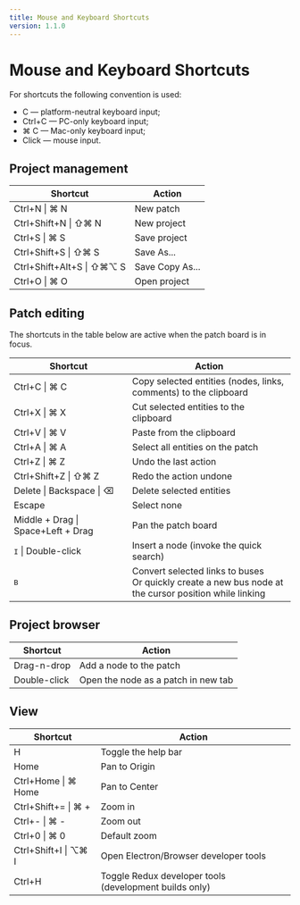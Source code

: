 ```yaml
---
title: Mouse and Keyboard Shortcuts
version: 1.1.0
---
```


# Mouse and Keyboard Shortcuts

For shortcuts the following convention is used:

- <span class="ui label">C</span> — platform-neutral keyboard input;
- <span class="ui blue label">Ctrl+C</span> — PC-only keyboard input;
- <span class="ui grey label">⌘ C</span> — Mac-only keyboard input;
- <span class="ui olive label">Click</span> — mouse input.

## Project management

<table class="ui celled table">
  <thead>
    <tr>
      <th>Shortcut</th>
      <th>Action</th>
    </tr>
  </thead>
  <tbody>
    <tr>
      <td>
        <span class="ui blue label">Ctrl+N</span> |
        <span class="ui grey label">⌘ N</span>
      </td>
      <td>
        New patch
      </td>
    </tr>
    <tr>
      <td>
        <span class="ui blue label">Ctrl+Shift+N</span> |
        <span class="ui grey label">⇧⌘ N</span>
      </td>
      <td>
        New project
      </td>
    </tr>
    <tr>
      <td>
        <span class="ui blue label">Ctrl+S</span> |
        <span class="ui grey label">⌘ S</span>
      </td>
      <td>
        Save project
      </td>
    </tr>
    <tr>
      <td>
        <span class="ui blue label">Ctrl+Shift+S</span> |
        <span class="ui grey label">⇧⌘ S</span>
      </td>
      <td>
        Save As...
      </td>
    </tr>
    <tr>
      <td>
        <span class="ui blue label">Ctrl+Shift+Alt+S</span> |
        <span class="ui grey label">⇧⌘⌥ S</span>
      </td>
      <td>
        Save Copy As...
      </td>
    </tr>
    <tr>
      <td>
        <span class="ui blue label">Ctrl+O</span> |
        <span class="ui grey label">⌘ O</span>
      </td>
      <td>
        Open project
      </td>
    </tr>
  </tbody>
</table>

## Patch editing

The shortcuts in the table below are active when the patch board is in focus.

<table class="ui celled table">
  <thead>
    <tr>
      <th>Shortcut</th>
      <th>Action</th>
    </tr>
  </thead>
  <tbody>
    <tr>
      <td>
        <span class="ui blue label">Ctrl+C</span> |
        <span class="ui grey label">⌘ C</span>
      </td>
      <td>
        Copy selected entities (nodes, links, comments) to the clipboard
      </td>
    </tr>
    <tr>
      <td>
        <span class="ui blue label">Ctrl+X</span> |
        <span class="ui grey label">⌘ X</span>
      </td>
      <td>
        Cut selected entities to the clipboard
      </td>
    </tr>
    <tr>
      <td>
        <span class="ui blue label">Ctrl+V</span> |
        <span class="ui grey label">⌘ V</span>
      </td>
      <td>
        Paste from the clipboard
      </td>
    </tr>
    <tr>
      <td>
        <span class="ui blue label">Ctrl+A</span> |
        <span class="ui grey label">⌘ A</span>
      </td>
      <td>
        Select all entities on the patch
      </td>
    </tr>
    <tr>
      <td>
        <span class="ui blue label">Ctrl+Z</span> |
        <span class="ui grey label">⌘ Z</span>
      </td>
      <td>
        Undo the last action
      </td>
    </tr>
    <tr>
      <td>
        <span class="ui blue label">Ctrl+Shift+Z</span> |
        <span class="ui grey label">⇧⌘ Z</span>
      </td>
      <td>
        Redo the action undone
      </td>
    </tr>
    <tr>
      <td>
        <span class="ui blue label">Delete</span> |
        <span class="ui blue label">Backspace</span> |
        <span class="ui grey label">⌫</span>
      </td>
      <td>
        Delete selected entities
      </td>
    </tr>
    <tr>
      <td><span class="ui label">Escape</span></td>
      <td>
        Select none
      </td>
    </tr>
    <tr>
      <td>
        <span class="ui olive label">Middle + Drag</span> |
        <span style="white-space: nowrap"><span class="ui label">Space</span>+<span class="ui olive label">Left + Drag</span></span>
      </td>
      <td>
        Pan the patch board
      </td>
    </tr>
    <tr>
      <td><span class="ui label" style="font-family: monospace">I</span> | <span class="ui olive label">Double-click</span></td>
      <td>
        Insert a node (invoke the quick search)
      </td>
    </tr>
    <tr>
      <td><span class="ui label" style="font-family: monospace">B</span>
      <td>
        Convert selected links to buses<br />
        Or quickly create a new bus node at the cursor position while linking
      </td>
    </tr>
  </tbody>
</table>

## Project browser

<table class="ui celled table">
  <thead>
    <tr>
      <th>Shortcut</th>
      <th>Action</th>
    </tr>
  </thead>
  <tbody>
    <tr>
      <td>
        <span class="ui olive label">Drag-n-drop</span>
      </td>
      <td>
        Add a node to the patch
      </td>
    </tr>
    <tr>
      <td>
        <span class="ui olive label">Double-click</span>
      </td>
      <td>
        Open the node as a patch in new tab
      </td>
    </tr>
  </tbody>
</table>

## View

<table class="ui celled table">
  <thead>
    <tr>
      <th>Shortcut</th>
      <th>Action</th>
    </tr>
  </thead>
  <tbody>
    <tr>
      <td>
        <span class="ui label">H</span>
      </td>
      <td>
        Toggle the help bar
      </td>
    </tr>
    <tr>
      <td>
        <span class="ui label">Home</span>
      </td>
      <td>
        Pan to Origin
      </td>
    </tr>
    <tr>
      <td>
        <span class="ui blue label">Ctrl+Home</span> |
        <span class="ui grey label">⌘ Home</span>
      </td>
      <td>
        Pan to Center
      </td>
    </tr>
    <tr>
      <td>
        <span class="ui blue label">Ctrl+Shift+=</span> |
        <span class="ui grey label">⌘ +</span>
      </td>
      <td>
        Zoom in
      </td>
    </tr>
    <tr>
      <td>
        <span class="ui blue label">Ctrl+-</span> |
        <span class="ui grey label">⌘ -</span>
      </td>
      <td>
        Zoom out
      </td>
    </tr>
    <tr>
      <td>
        <span class="ui blue label">Ctrl+0</span> |
        <span class="ui grey label">⌘ 0</span>
      </td>
      <td>
        Default zoom
      </td>
    </tr>
    <tr>
      <td>
        <span class="ui blue label">Ctrl+Shift+I</span> |
        <span class="ui grey label">⌥⌘ I</span>
      </td>
      <td>
        Open Electron/Browser developer tools
      </td>
    </tr>
    <tr>
      <td>
        <span class="ui label">Ctrl+H</span>
      </td>
      <td>
        Toggle Redux developer tools (development builds only)
      </td>
    </tr>
  </tbody>
</table>
